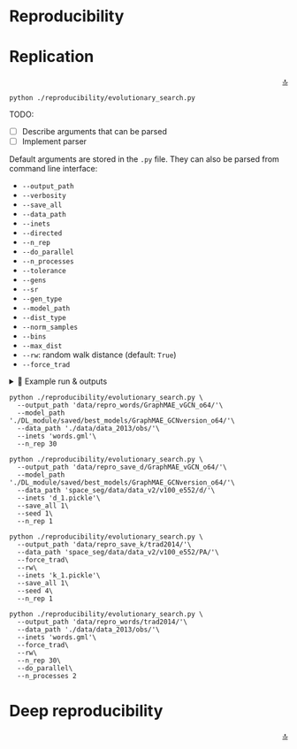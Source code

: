<a class="anchor" id="top"></a>
# Reproducibility

<a class="anchor" id="replication"></a>
# Replication
<p align="right"><a href="#top">🔝</a></p>

```shell
python ./reproducibility/evolutionary_search.py
```

TODO:
- [ ] Describe arguments that can be parsed
- [ ] Implement parser

Default arguments are stored in the `.py` file. They can also be parsed from command line interface:
- `--output_path`
- `--verbosity`
- `--save_all`
- `--data_path`
- `--inets`
- `--directed`
- `--n_rep`
- `--do_parallel`
- `--n_processes`
- `--tolerance`
- `--gens`
- `--sr`
- `--gen_type`
- `--model_path`
- `--dist_type`
- `--norm_samples`
- `--bins`
- `--max_dist`
- `--rw`: random walk distance (default: `True`)
- `--force_trad`

<details><summary>📝 Example run & outputs</summary><br/>

```shell
python ./reproducibility/evolutionary_search.py \
  --model_path './DL_module/saved/best_models/trad_degs/' \
  --data_path 'space_seg/data/data_v2/v100_e552/PA/' \
  --inets 'k_1.pickle' \
  --n_rep 1
```

</details>

```shell
python ./reproducibility/evolutionary_search.py \
  --output_path 'data/repro_words/GraphMAE_vGCN_o64/'\
  --model_path './DL_module/saved/best_models/GraphMAE_GCNversion_o64/'\
  --data_path './data/data_2013/obs/'\
  --inets 'words.gml'\
  --n_rep 30
```

```shell
python ./reproducibility/evolutionary_search.py \
  --output_path 'data/repro_save_d/GraphMAE_vGCN_o64/'\
  --model_path './DL_module/saved/best_models/GraphMAE_GCNversion_o64/'\
  --data_path 'space_seg/data/data_v2/v100_e552/d/'\
  --inets 'd_1.pickle'\
  --save_all 1\
  --seed 1\
  --n_rep 1
```

```shell
python ./reproducibility/evolutionary_search.py \
  --output_path 'data/repro_save_k/trad2014/'\
  --data_path 'space_seg/data/data_v2/v100_e552/PA/'\
  --force_trad\
  --rw\
  --inets 'k_1.pickle'\
  --save_all 1\
  --seed 4\
  --n_rep 1
```

```shell
python ./reproducibility/evolutionary_search.py \
  --output_path 'data/repro_words/trad2014/'\
  --data_path './data/data_2013/obs/'\
  --inets 'words.gml'\
  --force_trad\
  --rw\
  --n_rep 30\
  --do_parallel\
  --n_processes 2
```


<a class="anchor" id="deep_repro"></a>
# Deep reproducibility
<p align="right"><a href="#top">🔝</a></p>
